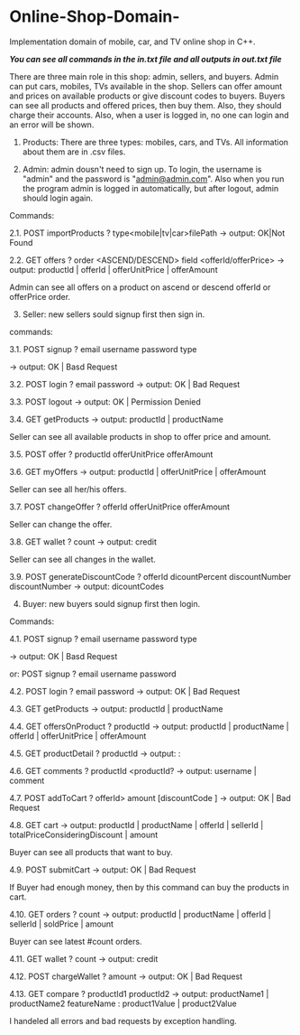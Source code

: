 # Online-Shop-Domain-
Implementation domain of mobile, car, and TV online shop in C++.

***You can see all commands in the in.txt file and all outputs in out.txt file***

There are three main role in this shop: admin, sellers, and buyers. Admin can put cars, mobiles, TVs available in the shop. Sellers can offer amount and prices on available products or give discount codes to buyers. Buyers can see all products and offered prices, then buy them. Also, they should charge their accounts. Also, when a user is logged in, no one can login and an error will be shown.

1. Products: There are three types: mobiles, cars, and TVs. All information about them are in .csv files.

2. Admin: admin dousn't need to sign up. To login, the username is "admin" and the password is "admin@admin.com". Also when you run the program admin is logged in automatically, but after logout, admin should login again.
 
  Commands:
  
  2.1. POST importProducts ? type<mobile|tv|car>filePath<filePath> -> output: OK|Not Found
  
  2.2. GET offers ? order <ASCEND/DESCEND> field <offerId/offerPrice> -> output: productId | offerId | offerUnitPrice | 
  offerAmount
  
  Admin can see all offers on a product on ascend or descend offerId or offerPrice order.
  
3. Seller: new sellers sould signup first then sign in.

  commands:
  
  3.1. POST signup ? email <email> username <username> password <password> type <seller> 
  
   -> output: OK | Basd Request
  
  3.2. POST login ? email <email> password <password> -> output: OK | Bad Request
  
  3.3. POST logout -> output: OK | Permission Denied
  
  3.4. GET getProducts -> output: productId | productName
      
  Seller can see all available products in shop to offer price and amount.
  
  3.5. POST offer ? productId <productId> offerUnitPrice <offerUnitPrice> offerAmount <offerAmount> 
  
  3.6. GET myOffers -> output: productId | offerUnitPrice | offerAmount
      
  Seller can see all her/his offers.
        
  3.7. POST changeOffer ? offerId <offerId> offerUnitPrice <offerUnitPrice> offerAmount <offerAmount>
      
  Seller can change the offer.
  
  3.8. GET wallet ? count <count> -> output: credit
  
  Seller can see all changes in the wallet.
      
  3.9. POST generateDiscountCode ? offerId <offerId> dicountPercent <discountPercent> discountNumber                                      
                                                    discountNumber -> output: dicountCodes

4. Buyer: new buyers sould signup first then login.

  Commands:
  
  4.1. POST signup ? email <email> username <username> password <password> type <Buyer> 
      
   -> output: OK | Basd Request
      
   or: POST signup ? email <email> username <username> password <password>
  
  4.2. POST login ? email <email> password <password> -> output: OK | Bad Request
  
  4.3. GET getProducts -> output: productId | productName
  
  4.4. GET offersOnProduct ? productId <productId> -> output: productId | productName | offerId | offerUnitPrice | 
  offerAmount
  
  4.5. GET productDetail ? productId <productId> -> output: <productName> 
                                                            <feature> : <value>
              
  4.6. GET comments ? productId <productId? -> output: <productName> 
  username | comment
                                                         
  4.7. POST addToCart ? offerId> amount <amount> [discountCode <discountCode>] -> output: OK | Bad Request
  
  
 4.8. GET cart -> output: productId | productName | offerId | sellerId | totalPriceConsideringDiscount | amount
 
 Buyer can see all products that want to buy.
      
 4.9. POST submitCart -> output: OK | Bad Request
 
 If Buyer had enough money, then by this command can buy the products in cart.
      
 4.10. GET orders ? count <count> -> output: productId | productName | offerId | sellerId | soldPrice | amount
  
 Buyer can see latest #count orders.
       
 4.11. GET wallet ? count <count> -> output: credit
  
  
 4.12. POST chargeWallet ? amount <amount> -> output: OK | Bad Request
  
  
 4.13. GET compare ? productId1 <product Id1> productId2 <productId2> -> output: productName1 | productName2
                                                                        featureName : product1Value | product2Value
                                                                      
                        

I handeled all errors and bad requests by exception handling.
  
  
  
  
